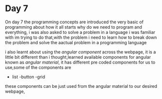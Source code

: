 # Day 7 

 On day 7 the programming concepts are introduced the very basic of programming about how it all starts why do we need to program and everything, i was also asked to solve a problem in a language i was familiar with im trying to do that,with the problem i need to learn how to break down the problem  and solve the aactual problem in a programming language 

 i also learnt about using the *angular component* across the webpage, it is a little bit different than i thought,learned available components for angular known as *angular material*, it has different pre coded components for us to use,some of the components are  
- list
-button 
-grid
 
these components can be just used from the angular material to our desired webpage,
